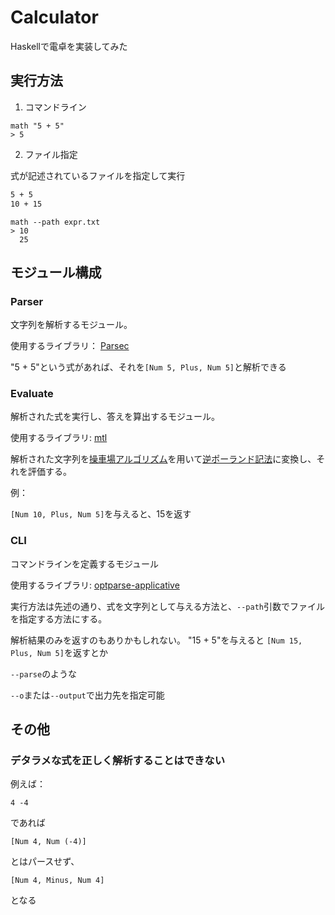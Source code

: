 # Calculator

Haskellで電卓を実装してみた

## 実行方法

1. コマンドライン

```terminal
math "5 + 5"
> 5
```

2. ファイル指定

式が記述されているファイルを指定して実行

```expr.txt
5 + 5
10 + 15
```

```terminal
math --path expr.txt
> 10
  25
```

## モジュール構成

### Parser

文字列を解析するモジュール。

使用するライブラリ： [Parsec](https://hackage.haskell.org/package/parsec)

"5 + 5"という式があれば、それを`[Num 5, Plus, Num 5]`と解析できる

### Evaluate

解析された式を実行し、答えを算出するモジュール。

使用するライブラリ: [mtl](https://hackage.haskell.org/package/mtl)

解析された文字列を[操車場アルゴリズム](https://ja.wikipedia.org/wiki/%E6%93%8D%E8%BB%8A%E5%A0%B4%E3%82%A2%E3%83%AB%E3%82%B4%E3%83%AA%E3%82%BA%E3%83%A0)を用いて[逆ポーランド記法](https://ja.wikipedia.org/wiki/%E9%80%86%E3%83%9D%E3%83%BC%E3%83%A9%E3%83%B3%E3%83%89%E8%A8%98%E6%B3%95)に変換し、それを評価する。

例：

`[Num 10, Plus, Num 5]`を与えると、15を返す

### CLI


コマンドラインを定義するモジュール

使用するライブラリ: [optparse-applicative](https://hackage.haskell.org/package/optparse-applicative)

実行方法は先述の通り、式を文字列として与える方法と、`--path`引数でファイルを指定する方法にする。


解析結果のみを返すのもありかもしれない。 "15 + 5"を与えると `[Num 15, Plus, Num 5]`を返すとか

`--parse`のような

`--o`または`--output`で出力先を指定可能


## その他

### デタラメな式を正しく解析することはできない

例えば：

`4 -4`

であれば

`[Num 4, Num (-4)]`

とはパースせず、

`[Num 4, Minus, Num 4]`

となる